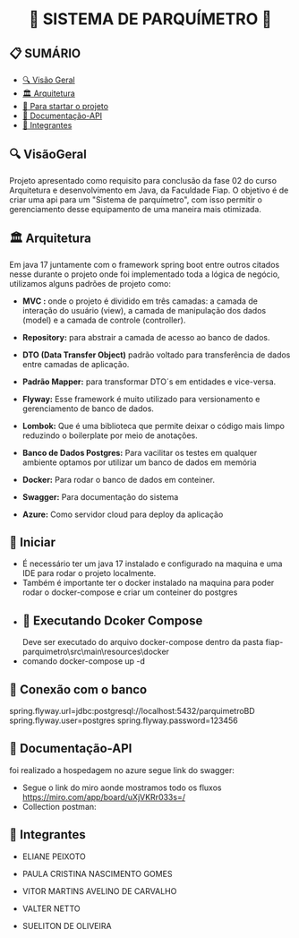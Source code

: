 <h1 align="center">🌟 SISTEMA DE PARQUÍMETRO  🌟</h1>

<h2>📋 SUMÁRIO</h2>

- [🔍 Visão Geral](#-VisãoGeral)
- [🏛️ Arquitetura ](#-Arquitetura )
- [🚀 Para startar o projeto](#-Iniciar)
- [📖 Documentação-API](#-Documentação-API)
- [🤝 Integrantes](#-Integrantes)

## 🔍 VisãoGeral
<p>
Projeto apresentado como requisito para conclusão da fase 02 do curso Arquitetura e desenvolvimento em Java, da Faculdade Fiap. 
O objetivo é de criar uma api para um "Sistema de parquímetro", com isso permitir o gerenciamento desse equipamento de uma maneira mais otimizada.
</p>

## 🏛️ Arquitetura

Em java 17 juntamente com o framework  spring boot entre outros citados nesse durante o projeto onde foi implementado toda a lógica de negócio, utilizamos alguns padrões de projeto como:


- **MVC :** onde o projeto é dividido em três camadas: a camada de interação do usuário (view), a camada de manipulação dos dados (model) e a camada de controle (controller).

- **Repository:** para abstrair a camada de acesso ao banco de dados.

- **DTO (Data Transfer Object)** padrão voltado para transferência de dados entre camadas de aplicação.

- **Padrão Mapper:** para transformar DTO´s em entidades e vice-versa.
- **Flyway:** Esse framework é muito utilizado para versionamento e gerenciamento de banco de dados.
- **Lombok:** Que é uma biblioteca que permite deixar o código mais limpo reduzindo o boilerplate por meio de anotações.
- **Banco de Dados Postgres:** Para vacilitar os testes em qualquer ambiente optamos por utilizar um banco de dados em memória
- **Docker:** Para rodar o banco de dados em conteiner.
- **Swagger:** Para documentação do sistema
- **Azure:** Como servidor cloud para deploy da aplicação

## 🚀 Iniciar

- É necessário ter um java 17 instalado e configurado na maquina e uma IDE para rodar o projeto localmente.
- Também é importante ter o docker instalado na maquina para poder rodar o docker-compose e criar um conteiner do postgres
- 
  <h2>📖 Executando Dcoker Compose</h2>
  Deve ser executado do arquivo docker-compose dentro da pasta fiap-parquimetro\src\main\resources\docker
- comando docker-compose up -d

<h2>📖 Conexão com o banco</h2>
spring.flyway.url=jdbc:postgresql://localhost:5432/parquimetroBD    
spring.flyway.user=postgres   
spring.flyway.password=123456

## 📖 Documentação-API

foi realizado a hospedagem no azure segue link do swagger:

- Segue o link do miro aonde mostramos todo os fluxos https://miro.com/app/board/uXjVKRr033s=/
- Collection postman:


## 🤝 Integrantes

- ELIANE PEIXOTO

- PAULA CRISTINA NASCIMENTO GOMES

- VITOR MARTINS AVELINO DE CARVALHO

- VALTER NETTO

- SUELITON DE OLIVEIRA 
